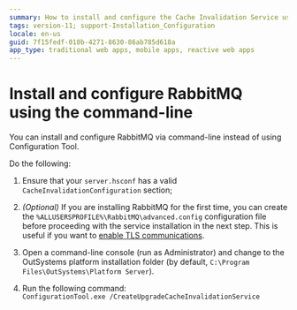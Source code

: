 ```yaml
---
summary: How to install and configure the Cache Invalidation Service using the command-line.
tags: version-11; support-Installation_Configuration
locale: en-us
guid: 7f15fedf-010b-4271-8630-86ab785d618a
app_type: traditional web apps, mobile apps, reactive web apps
---
```


# Install and configure RabbitMQ using the command-line

You can install and configure RabbitMQ via command-line instead of using Configuration Tool.

Do the following:

1. Ensure that your `server.hsconf` has a valid `CacheInvalidationConfiguration` section;

1. _(Optional)_ If you are installing RabbitMQ for the first time, you can create the `%ALLUSERSPROFILE%\RabbitMQ\advanced.config` configuration file before proceeding with the service installation in the next step. This is useful if you want to [enable TLS communications](<enable-tls.md>).

1. Open a command-line console (run as Administrator) and change to the OutSystems platform installation folder (by default, `C:\Program Files\OutSystems\Platform Server`).

1. Run the following command:  
    `ConfigurationTool.exe /CreateUpgradeCacheInvalidationService`


